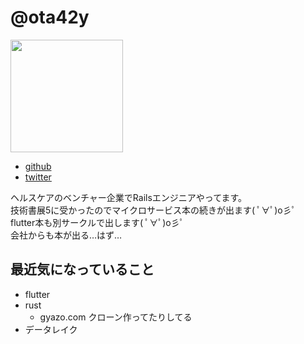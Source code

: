 # @ota42y
<img src="https://avatars1.githubusercontent.com/u/6755375?s=400&u=b672166e12b77fb22553348ac4d9fb035b69381c&v=4" width=180 />

- [github](https://github.com/ota42y)
- [twitter](https://twitter.com/ota42y)

ヘルスケアのベンチャー企業でRailsエンジニアやってます。  
技術書展5に受かったのでマイクロサービス本の続きが出ます( ﾟ∀ﾟ)o彡ﾟ  
flutter本も別サークルで出します( ﾟ∀ﾟ)o彡ﾟ  
会社からも本が出る…はず…  

## 最近気になっていること
- flutter
- rust
  - gyazo.com クローン作ってたりしてる
- データレイク
